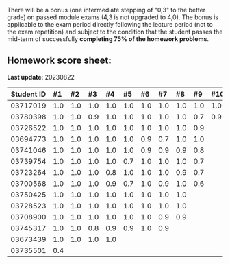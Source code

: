 There will be a bonus (one intermediate stepping of "0,3" to the better grade) on passed module exams (4,3 is not upgraded to 4,0). The bonus is applicable to the exam period directly following the lecture period (not to the exam repetition) and subject to the condition that the student passes the mid-term of successfully **completing 75% of the homework problems**. 


## Homework score sheet:

**Last update**: 20230822

| Student ID | #1   | #2   | #3   | #4   | #5   | #6   | #7   | #8   | #9   | #10  | Sum  |
| ---------- | :--- | :--- | :--- | :--- | :--- | :--- | :--- | :--- | :--- | :--- | :--- |
| 03717019   | 1.0  | 1.0 | 1.0 | 1.0 | 1.0 | 1.0 | 1.0 | 1.0 | 1.0 | 1.0 | 10.0 |
| 03780398   | 1.0  | 1.0 | 0.9 | 1.0 | 1.0 | 1.0 | 1.0 | 1.0 | 0.7 | 0.9 | 9.5 |
| 03726522   | 1.0  | 1.0 | 1.0 | 1.0 | 1.0 | 1.0 | 1.0 | 1.0 | 0.9 |  | 8.9 |
| 03694773   | 1.0  | 1.0 | 1.0 | 1.0 | 1.0 | 0.9 | 0.7 | 1.0 | 1.0 |  | 8.6 |
| 03741046   | 1.0  | 1.0 | 1.0 | 1.0 | 1.0 | 0.9 | 0.9 | 0.9 | 0.8 |  | 8.5 |
| 03739754   | 1.0  | 1.0 | 1.0 | 1.0 | 0.7 | 1.0 | 1.0 | 1.0 | 0.7 |  | 8.4 |
| 03723264   | 1.0  | 1.0 | 1.0 | 0.8 | 1.0 | 1.0 | 1.0 | 0.9 | 0.7 |  | 8.4 |
| 03700568   | 1.0  | 1.0 | 1.0 | 0.9 | 0.7 | 1.0 | 0.9 | 1.0 | 0.6 |  | 8.1 |
| 03750425   | 1.0  | 1.0 | 1.0 | 1.0 | 1.0 | 1.0 | 1.0 | 1.0 |  |  | 8.0 |
| 03728523   | 1.0  | 1.0 | 1.0 | 1.0 | 1.0 | 1.0 | 1.0 | 1.0 |  |  | 8.0 |
| 03708900   | 1.0  | 1.0 | 1.0 | 1.0 | 1.0 | 1.0 | 0.9 | 0.9 |  |  | 7.8 |
| 03745317   | 1.0  | 1.0 | 0.8 | 0.9 | 0.9 | 1.0 | 0.9 |  |  |  | 6.5 |
| 03673439   | 1.0  | 1.0 | 1.0 | 1.0 |  |  |  |  |  |  | 4.0 |
| 03735501   | 0.4  |  |  |  |  |  |  |  |  |  | 0.4 |



